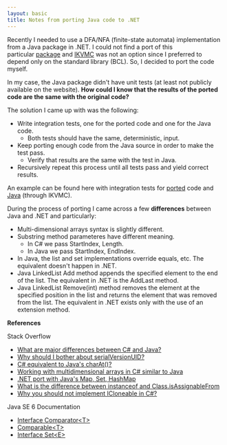 ```yaml
---
layout: basic
title: Notes from porting Java code to .NET
---
```


<p>Recently I needed to use a&#0160;DFA/NFA (finite-state automata) implementation from a Java package in .NET. I could not find a port of this particular&#0160;<a href="http://www.brics.dk/automaton/" target="_blank" title="dk.brics.automaton">package</a>&#0160;and&#0160;<a href="http://www.ikvm.net/userguide/ikvmc.html" target="_blank" title="IKVM.NET Bytecode Compiler (ikvmc.exe)">IKVMC</a>&#0160;was not an option since I preferred to depend only on the standard library (BCL). So,&#0160;I decided to port the code myself.</p>
<p>In my case, the Java package didn&#39;t have unit tests (at least not publicly available on the website). <strong>How could I know that the results of the ported code are the same with the original code?</strong></p>
<p>The solution I came up with was the following:</p>
<ul>
<li>Write integration tests, one for the ported code and one for the Java code.
<ul>
<li>Both tests should have the same, deterministic, input.</li>
</ul>
</li>
<li>Keep porting enough code from the Java source in order to make the test pass.
<ul>
<li>Verify that results are the same with the test in Java.</li>
</ul>
</li>
<li>Recursively repeat this process until all tests pass and yield correct results.</li>
</ul>
<p>An example can be found here with integration tests for <a href="https://github.com/moodmosaic/Fare/tree/master/Src/Fare.Tests.Integration" target="_blank">ported</a> code and <a href="https://github.com/moodmosaic/Fare/tree/master/Src/Fare.Tests.Integration/Java" target="_blank">Java</a> (through IKVMC).</p>
<ul>
</ul>
<p>During the process of porting I came across a few&#0160;<strong>differences</strong> between Java and .NET and particularly:</p>
<ul>
<li>Multi-dimensional arrays syntax is slightly different.</li>
<li>Substring method parameteres have different meaning.
<ul>
<li>In C# we pass StartIndex, Length.</li>
<li>In Java we pass StartIndex, EndIndex.</li>
</ul>
</li>
<li>In Java, the list and set implementations override equals, etc. The equivalent doesn&#39;t happen in .NET.</li>
<li>Java LinkedList Add method appends the specified element to the end of the list. The equivalent in .NET is the AddLast method.</li>
<li>Java LinkedList Remove(int) method removes the element at the specified position in the list and returns the element that was removed from the list. The equivalent in .NET exists only with the use of an extension method.</li>
</ul>
<p><b>References</b></p>
Stack Overflow
<ul>
	<li><a href="http://stackoverflow.com/questions/295224/what-are-major-differences-between-c-sharp-and-java" target="_blank">What are major differences between C# and Java?</a></li>
	<li><a href="http://stackoverflow.com/questions/285793/why-should-i-bother-about-serialversionuid" target="_blank">Why should I bother about serialVersionUID?</a></li>
	<li><a href="http://stackoverflow.com/questions/3581741/c-sharp-equivalent-to-javas-charat" target="_blank">C# equivalent to Java&#39;s charAt()?</a></li>
	<li><a href="http://stackoverflow.com/questions/8129943/working-with-multidimensional-arrays-in-c-sharp-similar-to-java/8129952#8129952" target="_blank">Working with multidimensional arrays in C# similar to Java</a></li>
	<li><a href="http://stackoverflow.com/questions/8103643/net-port-with-javas-map-set-hashmap" target="_blank">.NET port with Java&#39;s Map, Set, HashMap</a></li>
	<li><a href="http://stackoverflow.com/questions/496928/what-is-the-difference-between-instanceof-and-class-isassignablefrom" target="_blank">What is the difference between instanceof and Class.isAssignableFrom</a></li>
	<li><a href="http://stackoverflow.com/questions/699210/why-should-i-implement-icloneable-in-c" target="_blank">Why you should not implement ICloneable in C#?</a></li>
</ul>

Java SE 6 Documentation
<ul>
	<li><a href="http://download.oracle.com/javase/6/docs/api/java/util/Comparator.html" target="_blank">Interface Comparator&lt;T&gt;</a></li>
	<li><a href="http://download.oracle.com/javase/6/docs/api/java/lang/Comparable.html" target="_blank">Comparable&lt;T&gt;</a></li>
	<li><a href="http://download.oracle.com/javase/6/docs/api/java/util/Set.html" target="_blank">Interface Set&lt;E&gt;</a></li>
</ul>

